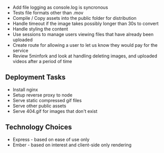 * Add file logging as console.log is syncronous
* Tests file formats other than .mov
* Compile / Copy assets into the public folder for distribution
* Handle timeout if the image takes possibly longer than 30s to convert
* Handle styling the content
* Use sessions to manage users viewing files that have already been uploaded
* Create route for allowing a user to let us know they would pay for the service
* Review 5minfork and look at handling deleting images, and uploaded videos after a period of time

## Deployment Tasks

* Install nginx
* Setup reverse proxy to node
* Serve static compressed gif files
* Serve other public assets
* Serve 404.gif for images that don't exist

## Technology Choices
* Express - based on ease of use only
* Ember - based on interest and client-side only rendering
